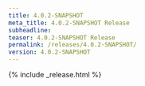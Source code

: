 ```yaml
---
title: 4.0.2-SNAPSHOT
meta_title: 4.0.2-SNAPSHOT Release
subheadline: 
teaser: 4.0.2-SNAPSHOT Release
permalink: /releases/4.0.2-SNAPSHOT/
version: 4.0.2-SNAPSHOT
---
```


{% include _release.html %}
